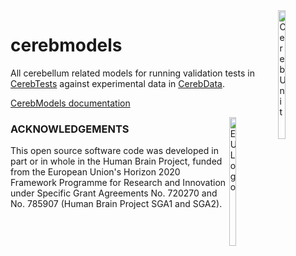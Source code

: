 <div><img src="https://raw.githubusercontent.com/cerebunit/cerebmodels/master/resources/images/cerebunit.png" alt="CerebUnit" height="23%" width="15%" align="right"></div>

# cerebmodels

All cerebellum related models for running validation tests in [CerebTests](https://github.com/cerebunit/cerebtests) against experimental data in [CerebData](https://github.com/cerebunit/cerebdata).

[CerebModels documentation](https://cerebmodels.readthedocs.io/en/latest/)



<div><img src="https://raw.githubusercontent.com/cerebunit/cerebmodels/master/resources/images/eu_logo.jpg" alt="EU Logo" height="23%" width="15%" align="right"></div>

### ACKNOWLEDGEMENTS
This open source software code was developed in part or in whole in the Human Brain Project, funded from the European Union's Horizon 2020 Framework Programme for Research and Innovation under Specific Grant Agreements No. 720270 and No. 785907 (Human Brain Project SGA1 and SGA2).
